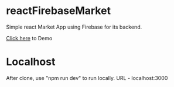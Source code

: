 # reactFirebaseMarket

Simple react Market App using Firebase for its backend.

[Click here](https://romantic-hugle-d1dae9.netlify.com) to Demo

# Localhost

After clone, use "npm run dev" to run locally. 
URL - localhost:3000
